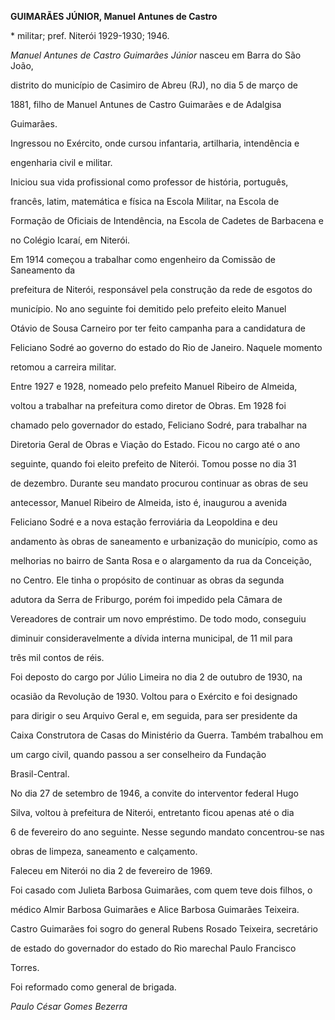 **GUIMARÃES JÚNIOR, Manuel Antunes de Castro**



\* militar; pref. Niterói 1929-1930; 1946.



*Manuel Antunes de Castro Guimarães Júnior* nasceu em Barra do São João,

distrito do município de Casimiro de Abreu (RJ), no dia 5 de março de

1881, filho de Manuel Antunes de Castro Guimarães e de Adalgisa

Guimarães.



Ingressou no Exército, onde cursou infantaria, artilharia, intendência e

engenharia civil e militar.



Iniciou sua vida profissional como professor de história, português,

francês, latim, matemática e física na Escola Militar, na Escola de

Formação de Oficiais de Intendência, na Escola de Cadetes de Barbacena e

no Colégio Icaraí, em Niterói.



Em 1914 começou a trabalhar como engenheiro da Comissão de Saneamento da

prefeitura de Niterói, responsável pela construção da rede de esgotos do

município. No ano seguinte foi demitido pelo prefeito eleito Manuel

Otávio de Sousa Carneiro por ter feito campanha para a candidatura de

Feliciano Sodré ao governo do estado do Rio de Janeiro. Naquele momento

retomou a carreira militar.



Entre 1927 e 1928, nomeado pelo prefeito Manuel Ribeiro de Almeida,

voltou a trabalhar na prefeitura como diretor de Obras. Em 1928 foi

chamado pelo governador do estado, Feliciano Sodré, para trabalhar na

Diretoria Geral de Obras e Viação do Estado. Ficou no cargo até o ano

seguinte, quando foi eleito prefeito de Niterói. Tomou posse no dia 31

de dezembro. Durante seu mandato procurou continuar as obras de seu

antecessor, Manuel Ribeiro de Almeida, isto é, inaugurou a avenida

Feliciano Sodré e a nova estação ferroviária da Leopoldina e deu

andamento às obras de saneamento e urbanização do município, como as

melhorias no bairro de Santa Rosa e o alargamento da rua da Conceição,

no Centro. Ele tinha o propósito de continuar as obras da segunda

adutora da Serra de Friburgo, porém foi impedido pela Câmara de

Vereadores de contrair um novo empréstimo. De todo modo, conseguiu

diminuir consideravelmente a dívida interna municipal, de 11 mil para

três mil contos de réis.



Foi deposto do cargo por Júlio Limeira no dia 2 de outubro de 1930, na

ocasião da Revolução de 1930. Voltou para o Exército e foi designado

para dirigir o seu Arquivo Geral e, em seguida, para ser presidente da

Caixa Construtora de Casas do Ministério da Guerra. Também trabalhou em

um cargo civil, quando passou a ser conselheiro da Fundação

Brasil-Central.



No dia 27 de setembro de 1946, a convite do interventor federal Hugo

Silva, voltou à prefeitura de Niterói, entretanto ficou apenas até o dia

6 de fevereiro do ano seguinte. Nesse segundo mandato concentrou-se nas

obras de limpeza, saneamento e calçamento.



Faleceu em Niterói no dia 2 de fevereiro de 1969.



Foi casado com Julieta Barbosa Guimarães, com quem teve dois filhos, o

médico Almir Barbosa Guimarães e Alice Barbosa Guimarães Teixeira.

Castro Guimarães foi sogro do general Rubens Rosado Teixeira, secretário

de estado do governador do estado do Rio marechal Paulo Francisco

Torres.



Foi reformado como general de brigada.



*Paulo César Gomes Bezerra*



